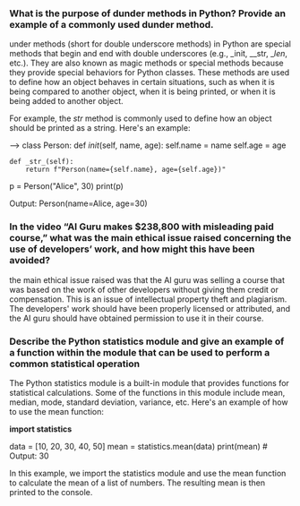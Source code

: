 ### What is the purpose of dunder methods in Python? Provide an example of a commonly used dunder method.

under methods (short for double underscore methods) in Python are special methods that begin and end with double underscores (e.g., _init, __str, __len_, etc.). They are also known as magic methods or special methods because they provide special behaviors for Python classes. These methods are used to define how an object behaves in certain situations, such as when it is being compared to another object, when it is being printed, or when it is being added to another object.

For example, the _str_ method is commonly used to define how an object should be printed as a string. Here's an example:

--> 
class Person:
    def _init_(self, name, age):
        self.name = name
        self.age = age
        
    def _str_(self):
        return f"Person(name={self.name}, age={self.age})"
    
p = Person("Alice", 30)
print(p) 

 Output: Person(name=Alice, age=30)


### In the video “AI Guru makes $238,800 with misleading paid course,” what was the main ethical issue raised concerning the use of developers’ work, and how might this have been avoided?
the main ethical issue raised was that the AI guru was selling a course that was based on the work of other developers without giving them credit or compensation. This is an issue of intellectual property theft and plagiarism. The developers' work should have been properly licensed or attributed, and the AI guru should have obtained permission to use it in their course.

### Describe the Python statistics module and give an example of a function within the module that can be used to perform a common statistical operation
The Python statistics module is a built-in module that provides functions for statistical calculations. Some of the functions in this module include mean, median, mode, standard deviation, variance, etc. Here's an example of how to use the mean function:


**import statistics**

data = [10, 20, 30, 40, 50]
mean = statistics.mean(data)
print(mean)  # Output: 30

In this example, we import the statistics module and use the mean function to calculate the mean of a list of numbers. The resulting mean is then printed to the console.